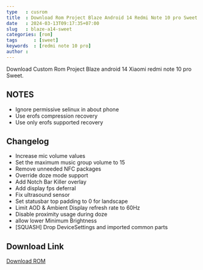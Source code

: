 ```yaml
---
type   : cusrom
title  : Download Rom Project Blaze Android 14 Redmi Note 10 pro Sweet
date   : 2024-03-13T09:17:35+07:00
slug   : blaze-a14-sweet
categories: [rom]
tags      : [sweet]
keywords  : [redmi note 10 pro]
author : 
---
```


Download Custom Rom Project Blaze android 14 Xiaomi redmi note 10 pro Sweet.


## NOTES
- Ignore permissive selinux in about phone
- Use erofs compression recovery
- Use only erofs supported recovery

## Changelog
- Increase mic volume values
- Set the maximum music group volume to 15
- Remove unneeded NFC packages
- Override doze mode support
- Add Notch Bar Killer overlay
- Add display fps deferral
- Fix ultrasound sensor
-  Set statusbar top padding to 0 for landscape
- Limit AOD & Ambient Display refresh rate to 60Hz
- Disable proximity usage during doze
- allow lower Minimum Brightness
- [SQUASH] Drop DeviceSettings and imported common parts

## Download Link
[Download ROM](https://www.projectblaze.in/)

